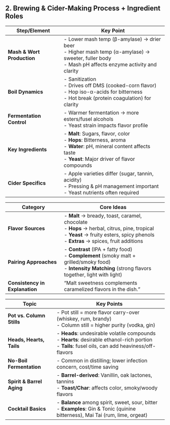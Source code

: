 ## 2. Brewing & Cider-Making Process + Ingredient Roles

|**Step/Element**|**Key Point**|
|---|---|
|**Mash & Wort Production**|- Lower mash temp (β-amylase) → drier beer  <br>- Higher mash temp (α-amylase) → sweeter, fuller body  <br>- Mash pH affects enzyme activity and clarity|
|**Boil Dynamics**|- Sanitization  <br>- Drives off DMS (cooked-corn flavor)  <br>- Hop iso-α-acids for bitterness  <br>- Hot break (protein coagulation) for clarity|
|**Fermentation Control**|- Warmer fermentation → more esters/fusel alcohols  <br>- Yeast strain impacts flavor profile|
|**Key Ingredients**|- **Malt**: Sugars, flavor, color  <br>- **Hops**: Bitterness, aroma  <br>- **Water**: pH, mineral content affects taste  <br>- **Yeast**: Major driver of flavor compounds|
|**Cider Specifics**|- Apple varieties differ (sugar, tannin, acidity)  <br>- Pressing & pH management important  <br>- Yeast nutrients often required|


| **Category**                   | **Core Ideas**                                                                                                                                                                        |
| ------------------------------ | ------------------------------------------------------------------------------------------------------------------------------------------------------------------------------------- |
| **Flavor Sources**             | - **Malt** → bready, toast, caramel, chocolate<br>- **Hops** → herbal, citrus, pine, tropical<br>- **Yeast** → fruity esters, spicy phenols<br>- **Extras** → spices, fruit additions |
| **Pairing Approaches**         | - **Contrast** (IPA + fatty food)<br>- **Complement** (smoky malt + grilled/smoky food)<br>- **Intensity Matching** (strong flavors together, light with light)                       |
| **Consistency in Explanation** |  “Malt sweetness complements caramelized flavors in the dish.”                                                                                                                        |

| **Topic**                 | **Key Points**                                                                                                                                        |
| ------------------------- | ----------------------------------------------------------------------------------------------------------------------------------------------------- |
| **Pot vs. Column Stills** | - Pot still = more flavor carry-over (whiskey, rum, brandy)<br>- Column still = higher purity (vodka, gin)                                            |
| **Heads, Hearts, Tails**  | - **Heads**: undesirable volatile compounds<br>- **Hearts**: desirable ethanol-rich portion<br>- **Tails**: fusel oils, can add heaviness/off-flavors |
| **No-Boil Fermentation**  | - Common in distilling; lower infection concern, cost/time saving                                                                                     |
| **Spirit & Barrel Aging** | - **Barrel-derived**: Vanillin, oak lactones, tannins<br>- **Toast/Char**: affects color, smoky/woody flavors                                         |
| **Cocktail Basics**       | - **Balance** among spirit, sweet, sour, bitter<br>- **Examples**: Gin & Tonic (quinine bitterness), Mai Tai (rum, lime, orgeat)                      |

